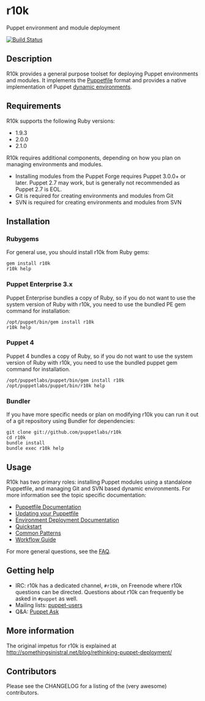 r10k
====

Puppet environment and module deployment

[![Build Status](https://travis-ci.org/puppetlabs/r10k.png?branch=master)](https://travis-ci.org/puppetlabs/r10k)

Description
-----------

[workflow]: http://puppetlabs.com/blog/git-workflow-and-puppet-environments/

R10k provides a general purpose toolset for deploying Puppet environments and
modules. It implements the [Puppetfile](doc/puppetfile.mkd) format and provides a native
implementation of Puppet [dynamic environments][workflow].

Requirements
------------

R10k supports the following Ruby versions:

  - 1.9.3
  - 2.0.0
  - 2.1.0

R10k requires additional components, depending on how you plan on managing
environments and modules.

  - Installing modules from the Puppet Forge requires Puppet 3.0.0+ or later.
  Puppet 2.7 may work, but is generally not recommended as Puppet 2.7 is EOL.
  - Git is required for creating environments and modules from Git
  - SVN is required for creating environments and modules from SVN

Installation
------------

### Rubygems

For general use, you should install r10k from Ruby gems:

    gem install r10k
    r10k help

### Puppet Enterprise 3.x

Puppet Enterprise bundles a copy of Ruby, so if you do not want to use the
system version of Ruby with r10k, you need to use the bundled PE gem command for
installation:

    /opt/puppet/bin/gem install r10k
    r10k help

### Puppet 4

Puppet 4 bundles a copy of Ruby, so if you do not want to use the
system version of Ruby with r10k, you need to use the bundled puppet gem command
for installation.

    /opt/puppetlabs/puppet/bin/gem install r10k
    /opt/puppetlabs/puppet/bin/r10k help

### Bundler

If you have more specific needs or plan on modifying r10k you can run it out of
a git repository using Bundler for dependencies:

    git clone git://github.com/puppetlabs/r10k
    cd r10k
    bundle install
    bundle exec r10k help

Usage
-----

R10k has two primary roles: installing Puppet modules using a standalone
Puppetfile, and managing Git and SVN based dynamic environments. For more
information see the topic specific documentation:

  * [Puppetfile Documentation](doc/puppetfile.mkd)
   * [Updating your Puppetfile](doc/updating-your-puppetfile.mkd)
  * [Environment Deployment Documentation](doc/dynamic-environments.mkd)
  * [Quickstart](doc/dynamic-environments/quickstart.mkd)
  * [Common Patterns](doc/common-patterns.mkd)
  * [Workflow Guide](doc/dynamic-environments/workflow-guide.mkd)

For more general questions, see the [FAQ](doc/faq.mkd).

Getting help
------------

  * IRC: r10k has a dedicated channel, `#r10k`, on Freenode where r10k questions
  can be directed. Questions about r10k can frequently be asked in `#puppet` as well.
  * Mailing lists: [puppet-users](https://groups.google.com/forum/#!forum/puppet-users)
  * Q&A: [Puppet Ask](https://ask.puppetlabs.com/questions/)


More information
----------------

The original impetus for r10k is explained at http://somethingsinistral.net/blog/rethinking-puppet-deployment/

Contributors
------------

Please see the CHANGELOG for a listing of the (very awesome) contributors.
